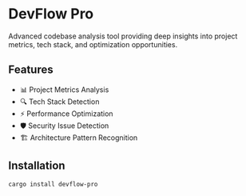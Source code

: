 # DevFlow Pro

Advanced codebase analysis tool providing deep insights into project metrics, tech stack, and optimization opportunities.

## Features
- 📊 Project Metrics Analysis
- 🔍 Tech Stack Detection
- ⚡ Performance Optimization
- 🛡️ Security Issue Detection
- 🏗️ Architecture Pattern Recognition

## Installation
```bash
cargo install devflow-pro

